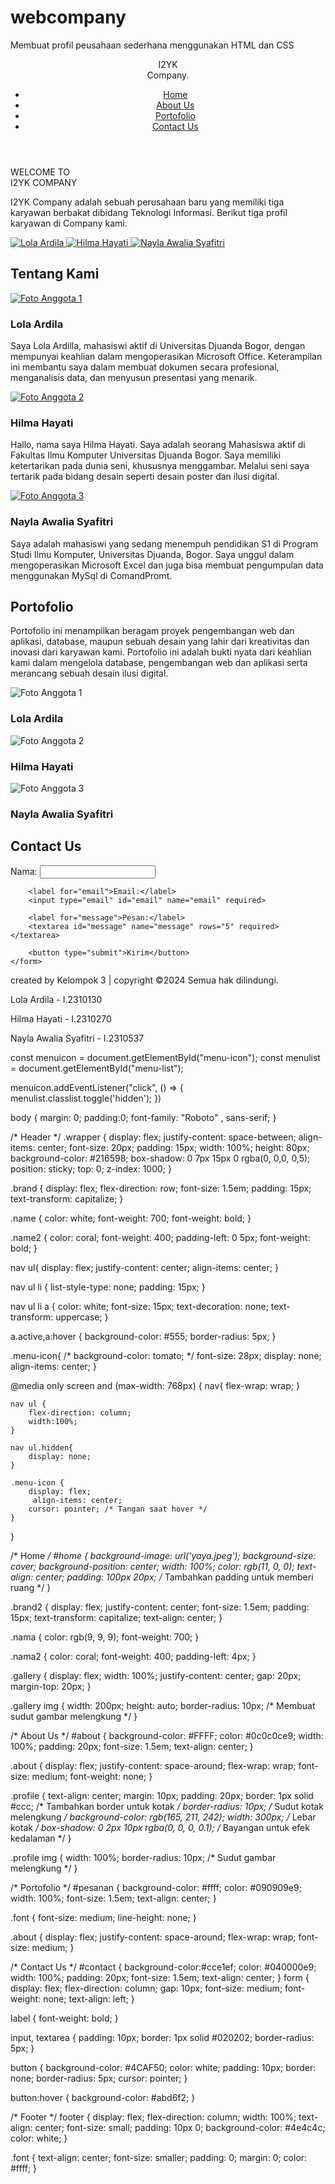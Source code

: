 # webcompany
Membuat profil peusahaan sederhana menggunakan HTML dan CSS
<!DOCTYPE html>
<html lang="id">
<head>
    <meta charset="UTF-8">
    <meta name="viewport" content="width=device-width, initial-scale=1.0">
    <title>Company Profile</title>
    <link rel="stylesheet" href="style.css">
    <script src="https://unpkg.com/@phosphor-icons/web"></script>
    
</head>
<body>
<header>
    <nav class="wrapper">
        <div class="brand">
            <div class="name">I2YK</div>
            <div class="name2">Company.</div>
        </div>
        <div id="menu-icon" class="menu-icon">
            <i class="ph ph-list"></i>
        </div>
        <ul id ="menu-list" class="hidden">
            <li><a class="active" href="#home">Home</a></li>    
            <li><a href="#about">About Us</a></li> 
            <li><a href="#pesanan">Portofolio</a></li> 
            <li><a href="#contact">Contact Us</a></li>
        </ul> 
    </nav>
    <script src="/script.js"></script>
</header>

<!-- HOME -->
<div class="container" id="home">
    <div class="brand2">
        <div class="nama">WELCOME TO</div>
        <div class="nama2">I2YK COMPANY</div>
    </div>
    <p>I2YK Company adalah sebuah perusahaan baru yang memiliki tiga karyawan berbakat dibidang Teknologi Informasi. Berikut tiga profil karyawan di Company kami.</p>
    <div class="gallery">
        <a href="#Lola">
            <img src="lala.jpeg" alt="Lola Ardila">
        </a>
        <a href="#Hilma">
            <img src="ima.jpeg" alt="Hilma Hayati">
        </a>
        <a href="#Nayla">
            <img src="naya.jpeg" alt="Nayla Awalia Syafitri">
        </a>
    </div>
</div>
<!-- HOME SELESAI -->

<!-- ABOUT US -->
<div class="container" id="about">
    <h2>Tentang Kami</h2>
    <div class="about">
        <div class="profile" id="Lola">
            <a href="#Lala">
                 <img src="lala.jpeg" alt="Foto Anggota 1">
            </a>
            <h3>Lola Ardila</h3>
            <p>Saya Lola Ardilla, mahasiswi aktif di Universitas Djuanda Bogor, dengan mempunyai keahlian dalam mengoperasikan Microsoft Office. Keterampilan ini membantu saya dalam membuat dokumen secara profesional, menganalisis data, dan menyusun presentasi yang menarik.</p>
        </div>
        <div class="profile" id="Hilma">
            <a href="#ima">
                 <img src="ima.jpeg" alt="Foto Anggota 2">
            </a>
            <h3>Hilma Hayati</h3>
            <p>Hallo, nama saya Hilma Hayati. Saya adalah seorang Mahasiswa aktif di Fakultas Ilmu Komputer Universitas Djuanda Bogor. Saya memiliki ketertarikan pada dunia seni, khususnya menggambar. Melalui seni saya tertarik pada bidang desain seperti desain poster dan ilusi digital.</p>
        </div>
        <div class="profile" id="Nayla">
            <a href="#nana">
            <img src="naya.jpeg" alt="Foto Anggota 3">
            </a>
            <h3>Nayla Awalia Syafitri</h3>
            <p>Saya adalah mahasiswi yang sedang menempuh pendidikan S1 di Program Studi Ilmu Komputer, Universitas Djuanda, Bogor. Saya unggul dalam mengoperasikan Microsoft Excel dan juga bisa membuat pengumpulan data menggunakan MySql di ComandPromt. 
            </p>
        </div>
    </div>
</div>
<!-- ABOUT US SELESAI -->

<!-- PORTOFOLIO  -->
<div class="container" id="pesanan">
    <h2>Portofolio</h2>
<div class = "font">
    <p>Portofolio ini menampilkan beragam proyek pengembangan web dan aplikasi, database, maupun sebuah desain yang lahir dari kreativitas dan inovasi dari karyawan kami. Portofolio ini adalah bukti nyata dari keahlian kami dalam mengelola database, pengembangan web dan aplikasi serta merancang sebuah desain ilusi digital.</p>
    <div class="about">
       <div class="profile" id="Lala">
           <img src="gtw.jpeg" alt="Foto Anggota 1">
           <h3>Lola Ardila</h3>
       </div>
       <div class="profile" id="ima">
           <img src="sun flower.jpeg" alt="Foto Anggota 2">
           <h3>Hilma Hayati</h3>
       </div>
       <div class="profile" id="nana">
           <img src="mysql.jpeg" alt="Foto Anggota 3">
           <h3>Nayla Awalia Syafitri</h3>
       </div>
       </div>
   </div>
</div>
<!-- PORTOFOLIO SELESAI  -->

<!-- CONTACT US  -->
<div class="container" id="contact">
    <h2>Contact Us</h2>
    <form action="#" method="post">
        <label for="name">Nama:</label>
        <input type="text" id="name" name="name" required>

        <label for="email">Email:</label>
        <input type="email" id="email" name="email" required>

        <label for="message">Pesan:</label>
        <textarea id="message" name="message" rows="5" required></textarea>

        <button type="submit">Kirim</button>
    </form>
</div>
<!-- CONTACK US SELESAI  -->

<!-- FOOTER  -->
<footer>
     <p> created by Kelompok 3 | copyright &copy;2024 Semua hak dilindungi.</p>
     <div class="font">
     <p> Lola Ardila - I.2310130</p>
     <p>Hilma Hayati - I.2310270</p>
     <p>Nayla Awalia Syafitri - I.2310537</p>
     </div>
</footer>
<!-- FOOTER END -->

</body>
</html>

const menuicon = document.getElementById("menu-icon");
const menulist = document.getElementById("menu-list");

menuicon.addEventListener("click", () => {
    menulist.classlist.toggle('hidden');
})

body {
    margin: 0;
    padding:0;
    font-family: "Roboto" , sans-serif;
}

/* Header */
.wrapper {
    display: flex;
    justify-content: space-between;
    align-items: center;
    font-size: 20px;
    padding: 15px;
    width: 100%;
    height: 80px;
    background-color: #216598;
    box-shadow: 0 7px 15px 0 rgba(0, 0,0, 0,5);
    position: sticky;
    top: 0;
    z-index: 1000;
}

.brand {
    display: flex;
    flex-direction: row;
    font-size: 1.5em;
    padding: 15px;
    text-transform: capitalize;
}

.name {
    color: white;
    font-weight: 700;
    font-weight: bold;
}

.name2 {
    color: coral;
    font-weight: 400;
    padding-left: 0 5px;
    font-weight: bold;
}

nav ul{
    display: flex;
    justify-content: center;
    align-items: center;
}

nav ul li {
    list-style-type: none;
    padding: 15px;
} 

nav ul li a {
    color: white;
    font-size: 15px;
    text-decoration: none;
    text-transform: uppercase;
}

a.active,a:hover {
    background-color: #555;
    border-radius: 5px;
}

.menu-icon{
    /* background-color: tomato; */
    font-size: 28px;
    display: none;
    align-items: center;
}

@media only screen and (max-width: 768px) {
    nav{
        flex-wrap: wrap;
    }

    nav ul {
        flex-direction: column;
        width:100%;
    }

    nav ul.hidden{
        display: none;
    }

    .menu-icon {
        display: flex;
         align-items: center;
        cursor: pointer; /* Tangan saat hover */
    }
}

/* Home */
#home {
    background-image: url('yaya.jpeg');
    background-size: cover;
    background-position: center;
    width: 100%;
    color: rgb(11, 0, 0);
    text-align: center;
    padding: 100px 20px; /* Tambahkan padding untuk memberi ruang */
}

.brand2 {
    display: flex;
    justify-content: center;
    font-size: 1.5em;
    padding: 15px;
    text-transform: capitalize;
    text-align: center;
}

.nama {
    color: rgb(9, 9, 9);
    font-weight: 700;
}

.nama2 {
    color: coral;
    font-weight: 400;
    padding-left: 4px;
}

.gallery {
    display: flex;
    width: 100%;
    justify-content: center;
    gap: 20px;
    margin-top: 20px; 
}

.gallery img {
    width: 200px;
    height: auto;
    border-radius: 10px; /* Membuat sudut gambar melengkung */
}

/* About Us */
#about {
    background-color: #FFFF;
    color: #0c0c0ce9;
    width: 100%;
    padding: 20px;
    font-size: 1.5em;
    text-align: center;
}


.about {
    display: flex;
    justify-content: space-around;
    flex-wrap: wrap;
    font-size: medium;
    font-weight: none;
}

.profile {
    text-align: center;
    margin: 10px;
    padding: 20px;
    border: 1px solid #ccc; /* Tambahkan border untuk kotak */
    border-radius: 10px; /* Sudut kotak melengkung */
    background-color: rgb(165, 211, 242); 
    width: 300px; /* Lebar kotak */
    box-shadow: 0 2px 10px rgba(0, 0, 0, 0.1); /* Bayangan untuk efek kedalaman */
}

.profile img {
    width: 100%;
    border-radius: 10px; /* Sudut gambar melengkung */
}

/* Portofolio */
#pesanan {
    background-color: #ffff; 
    color: #090909e9;
    width: 100%;
    font-size: 1.5em;
    text-align: center;
}

.font {
    font-size: medium; 
    line-height: none; 
}

.about {
    display: flex;
    justify-content: space-around;
    flex-wrap: wrap;
    font-size: medium;
}

/* Contact Us */
#contact {
    background-color:#cce1ef;
    color: #040000e9;
    width: 100%;
    padding: 20px;
    font-size: 1.5em;
    text-align: center;
}
form {
    display: flex;
    flex-direction: column;
    gap: 10px;
    font-size: medium;
    font-weight: none;
    text-align: left;
}

label {
    font-weight: bold;
}

input, textarea {
    padding: 10px;
    border: 1px solid #020202;
    border-radius: 5px;
}

button {
    background-color: #4CAF50;
    color: white;
    padding: 10px;
    border: none;
    border-radius: 5px;
    cursor: pointer;
}

button:hover {
    background-color: #abd6f2;
}



/* Footer */
footer {
    display: flex;
    flex-direction: column;
    width: 100%;
    text-align: center;
    font-size: small;
    padding: 10px 0;
    background-color: #4e4c4c;
    color: white;
}

.font {
    text-align: center;
    font-size: smaller;
    padding: 0;
    margin: 0;
    color: #ffff;
}


